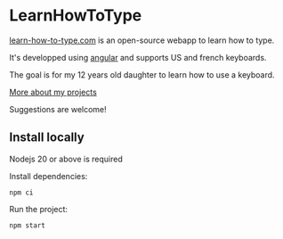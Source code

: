 # LearnHowToType

[learn-how-to-type.com](https://www.learn-how-to-type.com) is an open-source webapp to learn how to type.

It's developped using [angular](https://angular.dev/) and supports US and french keyboards.

The goal is for my 12 years old daughter to learn how to use a keyboard. 

[More about my projects](https://tbo47.github.io/)

Suggestions are welcome!

## Install locally

Nodejs 20 or above is required

Install dependencies:
```
npm ci
```

Run the project:
```
npm start
```